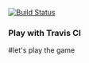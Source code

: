 [![Build Status](https://travis-ci.org/lakostin/play-with-travis.svg?branch=master)](https://travis-ci.org/lakostin/play-with-travis)

### Play with Travis CI
#let's play the game
